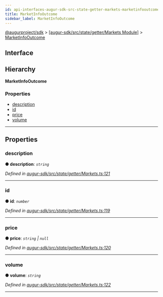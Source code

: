 ```yaml
---
id: api-interfaces-augur-sdk-src-state-getter-markets-marketinfooutcome
title: MarketInfoOutcome
sidebar_label: MarketInfoOutcome
---
```


[@augurproject/sdk](api-readme.md) > [[augur-sdk/src/state/getter/Markets Module]](api-modules-augur-sdk-src-state-getter-markets-module.md) > [MarketInfoOutcome](api-interfaces-augur-sdk-src-state-getter-markets-marketinfooutcome.md)

## Interface

## Hierarchy

**MarketInfoOutcome**

### Properties

* [description](api-interfaces-augur-sdk-src-state-getter-markets-marketinfooutcome.md#description)
* [id](api-interfaces-augur-sdk-src-state-getter-markets-marketinfooutcome.md#id)
* [price](api-interfaces-augur-sdk-src-state-getter-markets-marketinfooutcome.md#price)
* [volume](api-interfaces-augur-sdk-src-state-getter-markets-marketinfooutcome.md#volume)

---

## Properties

<a id="description"></a>

###  description

**● description**: *`string`*

*Defined in [augur-sdk/src/state/getter/Markets.ts:121](https://github.com/AugurProject/augur/blob/304ca83772/packages/augur-sdk/src/state/getter/Markets.ts#L121)*

___
<a id="id"></a>

###  id

**● id**: *`number`*

*Defined in [augur-sdk/src/state/getter/Markets.ts:119](https://github.com/AugurProject/augur/blob/304ca83772/packages/augur-sdk/src/state/getter/Markets.ts#L119)*

___
<a id="price"></a>

###  price

**● price**: *`string` \| `null`*

*Defined in [augur-sdk/src/state/getter/Markets.ts:120](https://github.com/AugurProject/augur/blob/304ca83772/packages/augur-sdk/src/state/getter/Markets.ts#L120)*

___
<a id="volume"></a>

###  volume

**● volume**: *`string`*

*Defined in [augur-sdk/src/state/getter/Markets.ts:122](https://github.com/AugurProject/augur/blob/304ca83772/packages/augur-sdk/src/state/getter/Markets.ts#L122)*

___

